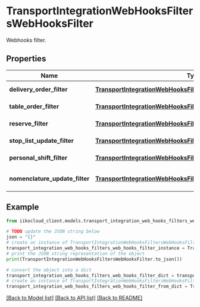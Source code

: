 # TransportIntegrationWebHooksFiltersWebHooksFilter

Webhooks filter.

## Properties

Name | Type | Description | Notes
------------ | ------------- | ------------- | -------------
**delivery_order_filter** | [**TransportIntegrationWebHooksFiltersDeliveryOrderWebHooksFilter**](TransportIntegrationWebHooksFiltersDeliveryOrderWebHooksFilter.md) | Filter for delivery orders. | [optional] 
**table_order_filter** | [**TransportIntegrationWebHooksFiltersTableOrderWebHookFilter**](TransportIntegrationWebHooksFiltersTableOrderWebHookFilter.md) | Filter for table orders. | [optional] 
**reserve_filter** | [**TransportIntegrationWebHooksFiltersReserveWebHookFilter**](TransportIntegrationWebHooksFiltersReserveWebHookFilter.md) | Filter for banquets/reserves. | [optional] 
**stop_list_update_filter** | [**TransportIntegrationWebHooksFiltersWebHookShortFilter**](TransportIntegrationWebHooksFiltersWebHookShortFilter.md) | Filter for stop-lists changes. | [optional] 
**personal_shift_filter** | [**TransportIntegrationWebHooksFiltersWebHookShortFilter**](TransportIntegrationWebHooksFiltersWebHookShortFilter.md) | Filter for personal shift. | [optional] 
**nomenclature_update_filter** | [**TransportIntegrationWebHooksFiltersWebHookShortFilter**](TransportIntegrationWebHooksFiltersWebHookShortFilter.md) | Filter for nomenclature changes. | [optional] 

## Example

```python
from iikocloud_client.models.transport_integration_web_hooks_filters_web_hooks_filter import TransportIntegrationWebHooksFiltersWebHooksFilter

# TODO update the JSON string below
json = "{}"
# create an instance of TransportIntegrationWebHooksFiltersWebHooksFilter from a JSON string
transport_integration_web_hooks_filters_web_hooks_filter_instance = TransportIntegrationWebHooksFiltersWebHooksFilter.from_json(json)
# print the JSON string representation of the object
print(TransportIntegrationWebHooksFiltersWebHooksFilter.to_json())

# convert the object into a dict
transport_integration_web_hooks_filters_web_hooks_filter_dict = transport_integration_web_hooks_filters_web_hooks_filter_instance.to_dict()
# create an instance of TransportIntegrationWebHooksFiltersWebHooksFilter from a dict
transport_integration_web_hooks_filters_web_hooks_filter_from_dict = TransportIntegrationWebHooksFiltersWebHooksFilter.from_dict(transport_integration_web_hooks_filters_web_hooks_filter_dict)
```
[[Back to Model list]](../README.md#documentation-for-models) [[Back to API list]](../README.md#documentation-for-api-endpoints) [[Back to README]](../README.md)


